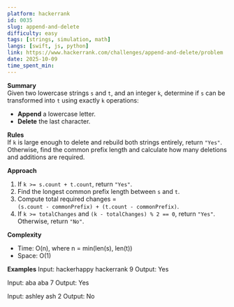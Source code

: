 ```yaml
---
platform: hackerrank
id: 0035
slug: append-and-delete
difficulty: easy
tags: [strings, simulation, math]
langs: [swift, js, python]
link: https://www.hackerrank.com/challenges/append-and-delete/problem
date: 2025-10-09
time_spent_min:
---
```


**Summary**  
Given two lowercase strings `s` and `t`, and an integer `k`, determine if `s` can be transformed into `t` using exactly `k` operations:
- **Append** a lowercase letter.
- **Delete** the last character.

**Rules**  
If `k` is large enough to delete and rebuild both strings entirely, return `"Yes"`.  
Otherwise, find the common prefix length and calculate how many deletions and additions are required.  

**Approach**
1. If `k >= s.count + t.count`, return `"Yes"`.
2. Find the longest common prefix length between `s` and `t`.
3. Compute total required changes =  
   `(s.count - commonPrefix) + (t.count - commonPrefix)`.
4. If `k >= totalChanges` and `(k - totalChanges) % 2 == 0`, return `"Yes"`.  
   Otherwise, return `"No"`.

**Complexity**
- Time: O(n), where n = min(len(s), len(t))  
- Space: O(1)

**Examples**
Input:
hackerhappy
hackerrank
9
Output: Yes

Input:
aba
aba
7
Output: Yes

Input:
ashley
ash
2
Output: No